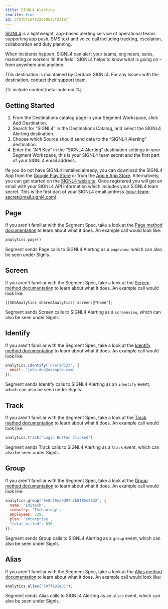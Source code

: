 ```yaml
---
title: SIGNL4 Alerting
rewrite: true
id: 5fbfbfc64832c185a5fd3faf
---
```

[SIGNL4](https://www.signl4.com) is a lightweight, app-based alerting service of operational teams supporting app push, SMS text and voice call including tracking, escalation, collaboration and duty planning.

When incidents happen, SIGNL4 can alert your teams, engineers, sales, marketing or workers ‘in the field'. SIGNL4 helps to know what is going on – from anywhere and anytime.

This destination is maintained by Derdack SIGNL4. For any issues with the destination, [contact their support team](mailto:success@signl4.com).

{% include content/beta-note.md %}

## Getting Started

 

1. From the Destinations catalog page in your Segment Workspace, click Add Destination.
2. Search for “SIGNL4” in the Destinations Catalog, and select the SIGNL4 Alerting destination.
3. Choose which Source should send data to the “SIGNL4 Alerting” destination.
4. Enter the “API Key” in the “SIGNL4 Alerting” destination settings in your Segment Workspace, this is your SIGNL4 team secret and the first part of your SIGNL4 email address.

Ife you do not have SIGNL4 installed already, you can download the SIGNL4 App from the [Google Play Store](https://play.google.com/store/apps/details?id=com.derdack.signl4) or from the [Apple App Store](https://itunes.apple.com/us/app/signl4/id1100283480). Alternatively, you can get started on the [SIGNL4 web site](https://www.signl4.com/free-trial-test/). Once registered you will get an email with your SIGNL4 API information which includes your SIGNL4 team secret. This is the first part of your SIGNL4 email address (your-team-secret@mail.signl4.com).

## Page

If you aren't familiar with the Segment Spec, take a look at the [Page method documentation](/docs/connections/spec/page/) to learn about what it does. An example call would look like:

```js
analytics.page()
```

Segment sends Page calls to SIGNL4 Alerting as a `pageview`, which can also be seen under Signls. 


## Screen

If you aren't familiar with the Segment Spec, take a look at the [Screen method documentation](/docs/connections/spec/screen/) to learn about what it does. An example call would look like:

```obj-c
[[SEGAnalytics sharedAnalytics] screen:@"Home"];
```

Segment sends Screen calls to SIGNL4 Alerting as a `screenview`, which can also be seen under Signls. 


## Identify

If you aren't familiar with the Segment Spec, take a look at the [Identify method documentation](/docs/connections/spec/identify/) to learn about what it does. An example call would look like:

```js
analytics.identify('userId123', {
  email: 'john.doe@example.com'
});
```

Segment sends Identify calls to SIGNL4 Alerting as an `identify` event, which can also be seen under Signls.


## Track

If you aren't familiar with the Segment Spec, take a look at the [Track method documentation](/docs/connections/spec/track/) to learn about what it does. An example call would look like:

```js
analytics.track('Login Button Clicked')
```

Segment sends Track calls to SIGNL4 Alerting as a `track` event, which can also be seen under Signls.

## Group

If you aren't familiar with the Segment Spec, take a look at the [Group method documentation](/docs/connections/spec/group/) to learn about what it does. An example call would look like:

```js
analytics.group('0e8c78ea9d97a7b8185e8632', {
  name: 'Initech',
  industry: 'Technology',
  employees: 329,
  plan: 'enterprise',
  "total billed": 830
});
```

Segment sends Group calls to SIGNL4 Alerting as a `group` event, which can also be seen under Signls.

## Alias

If you aren't familiar with the Segment Spec, take a look at the [Alias method documentation](/docs/connections/spec/alias/) to learn about what it does. An example call would look like:

```js
analytics.alias("507f191e81");
```

Segment sends Alias calls to SIGNL4 Alerting as an `alias` event, which can also be seen under Signls.
